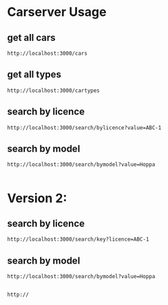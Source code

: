# Carserver Usage

## get all cars
```
http://localhost:3000/cars
```

## get all types
```
http://localhost:3000/cartypes
```
## search by licence
```
http://localhost:3000/search/bylicence?value=ABC-1
```
## search by model
```
http://localhost:3000/search/bymodel?value=Hoppa


```
# Version 2:
## search by licence
```
http://localhost:3000/search/key?licence=ABC-1
```
## search by model
```
http://localhost:3000/search/bymodel?value=Hoppa


http://